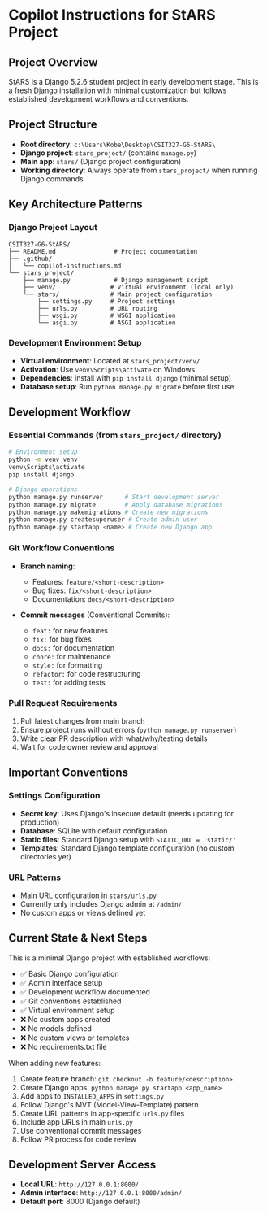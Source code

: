 # Copilot Instructions for StARS Project

## Project Overview

StARS is a Django 5.2.6 student project in early development stage. This is a fresh Django installation with minimal customization but follows established development workflows and conventions.

## Project Structure

- **Root directory**: `c:\Users\Kobe\Desktop\CSIT327-G6-StARS\`
- **Django project**: `stars_project/` (contains `manage.py`)
- **Main app**: `stars/` (Django project configuration)
- **Working directory**: Always operate from `stars_project/` when running Django commands

## Key Architecture Patterns

### Django Project Layout

```
CSIT327-G6-StARS/
├── README.md                # Project documentation
├── .github/
│   └── copilot-instructions.md
└── stars_project/
    ├── manage.py            # Django management script
    ├── venv/               # Virtual environment (local only)
    └── stars/              # Main project configuration
        ├── settings.py     # Project settings
        ├── urls.py         # URL routing
        ├── wsgi.py         # WSGI application
        └── asgi.py         # ASGI application
```

### Development Environment Setup

- **Virtual environment**: Located at `stars_project/venv/`
- **Activation**: Use `venv\Scripts\activate` on Windows
- **Dependencies**: Install with `pip install django` (minimal setup)
- **Database setup**: Run `python manage.py migrate` before first use

## Development Workflow

### Essential Commands (from `stars_project/` directory)

```bash
# Environment setup
python -m venv venv
venv\Scripts\activate
pip install django

# Django operations
python manage.py runserver      # Start development server
python manage.py migrate        # Apply database migrations
python manage.py makemigrations # Create new migrations
python manage.py createsuperuser # Create admin user
python manage.py startapp <name> # Create new Django app
```

### Git Workflow Conventions

- **Branch naming**:

  - Features: `feature/<short-description>`
  - Bug fixes: `fix/<short-description>`
  - Documentation: `docs/<short-description>`

- **Commit messages** (Conventional Commits):
  - `feat:` for new features
  - `fix:` for bug fixes
  - `docs:` for documentation
  - `chore:` for maintenance
  - `style:` for formatting
  - `refactor:` for code restructuring
  - `test:` for adding tests

### Pull Request Requirements

1. Pull latest changes from main branch
2. Ensure project runs without errors (`python manage.py runserver`)
3. Write clear PR description with what/why/testing details
4. Wait for code owner review and approval

## Important Conventions

### Settings Configuration

- **Secret key**: Uses Django's insecure default (needs updating for production)
- **Database**: SQLite with default configuration
- **Static files**: Standard Django setup with `STATIC_URL = 'static/'`
- **Templates**: Standard Django template configuration (no custom directories yet)

### URL Patterns

- Main URL configuration in `stars/urls.py`
- Currently only includes Django admin at `/admin/`
- No custom apps or views defined yet

## Current State & Next Steps

This is a minimal Django project with established workflows:

- ✅ Basic Django configuration
- ✅ Admin interface setup
- ✅ Development workflow documented
- ✅ Git conventions established
- ✅ Virtual environment setup
- ❌ No custom apps created
- ❌ No models defined
- ❌ No custom views or templates
- ❌ No requirements.txt file

When adding new features:

1. Create feature branch: `git checkout -b feature/<description>`
2. Create Django apps: `python manage.py startapp <app_name>`
3. Add apps to `INSTALLED_APPS` in `settings.py`
4. Follow Django's MVT (Model-View-Template) pattern
5. Create URL patterns in app-specific `urls.py` files
6. Include app URLs in main `urls.py`
7. Use conventional commit messages
8. Follow PR process for code review

## Development Server Access

- **Local URL**: `http://127.0.0.1:8000/`
- **Admin interface**: `http://127.0.0.1:8000/admin/`
- **Default port**: 8000 (Django default)
